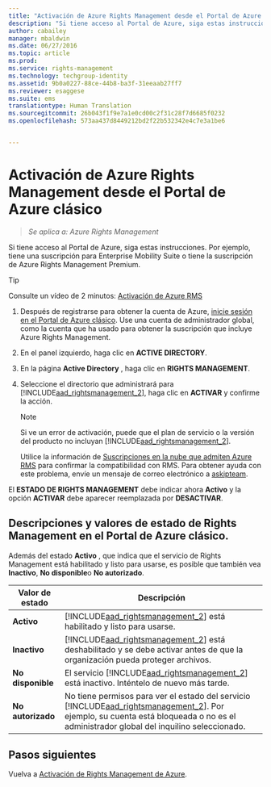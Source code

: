 ```yaml
---
title: "Activación de Azure Rights Management desde el Portal de Azure clásico | Azure RMS"
description: "Si tiene acceso al Portal de Azure, siga estas instrucciones. Por ejemplo, tiene una suscripción para Enterprise Mobility Suite o tiene la suscripción de Azure Rights Management Premium."
author: cabailey
manager: mbaldwin
ms.date: 06/27/2016
ms.topic: article
ms.prod: 
ms.service: rights-management
ms.technology: techgroup-identity
ms.assetid: 9b0a0227-88ce-44b8-ba3f-31eeaab27ff7
ms.reviewer: esaggese
ms.suite: ems
translationtype: Human Translation
ms.sourcegitcommit: 26b043f1f9e7a1e0cd00c2f31c28f7d6685f0232
ms.openlocfilehash: 573aa437d8449212bd2f22b532342e4c7e3a1be6


---
```


# Activación de Azure Rights Management desde el Portal de Azure clásico

>*Se aplica a: Azure Rights Management*


Si tiene acceso al Portal de Azure, siga estas instrucciones. Por ejemplo, tiene una suscripción para Enterprise Mobility Suite o tiene la suscripción de Azure Rights Management Premium.

> [!TIP]
> Consulte un vídeo de 2 minutos: [Activación de Azure RMS](https://channel9.msdn.com/series/pit-stop-enterprise-mobility-suite/activate-azure-rms)

1.  Después de registrarse para obtener la cuenta de Azure, [inicie sesión en el Portal de Azure clásico](http://go.microsoft.com/fwlink/p/?LinkID=275081). Use una cuenta de administrador global, como la cuenta que ha usado para obtener la suscripción que incluye Azure Rights Management.

2.  En el panel izquierdo, haga clic en **ACTIVE DIRECTORY**.

3.  En la página **Active Directory** , haga clic en **RIGHTS MANAGEMENT**.

4.  Seleccione el directorio que administrará para [!INCLUDE[aad_rightsmanagement_2](../includes/aad_rightsmanagement_2_md.md)], haga clic en **ACTIVAR** y confirme la acción.

    > [!NOTE]
    >Si ve un error de activación, puede que el plan de servicio o la versión del producto no incluyan [!INCLUDE[aad_rightsmanagement_2](../includes/aad_rightsmanagement_2_md.md)].
    >
    >Utilice la información de [Suscripciones en la nube que admiten Azure RMS](../get-started/requirements-subscriptions.md) para confirmar la compatibilidad con RMS. Para obtener ayuda con este problema, envíe un mensaje de correo electrónico a [askipteam](mailto:askipteam?subject=I%20cannot%20activate%20RMS).


El **ESTADO DE RIGHTS MANAGEMENT** debe indicar ahora **Activo** y la opción **ACTIVAR** debe aparecer reemplazada por **DESACTIVAR**.

## Descripciones y valores de estado de Rights Management en el Portal de Azure clásico.
Además del estado **Activo** , que indica que el servicio de Rights Management está habilitado y listo para usarse, es posible que también vea **Inactivo**, **No disponible**o **No autorizado**.

|Valor de estado|Descripción|
|----------------|---------------|
|**Activo**|[!INCLUDE[aad_rightsmanagement_2](../includes/aad_rightsmanagement_2_md.md)] está habilitado y listo para usarse.|
|**Inactivo**|[!INCLUDE[aad_rightsmanagement_2](../includes/aad_rightsmanagement_2_md.md)] está deshabilitado y se debe activar antes de que la organización pueda proteger archivos.|
|**No disponible**|El servicio [!INCLUDE[aad_rightsmanagement_2](../includes/aad_rightsmanagement_2_md.md)] está inactivo. Inténtelo de nuevo más tarde.|
|**No autorizado**|No tiene permisos para ver el estado del servicio [!INCLUDE[aad_rightsmanagement_2](../includes/aad_rightsmanagement_2_md.md)]. Por ejemplo, su cuenta está bloqueada o no es el administrador global del inquilino seleccionado.|

## Pasos siguientes
Vuelva a [Activación de Rights Management de Azure](activate-service.md).


<!--HONumber=Aug16_HO4-->


